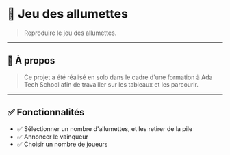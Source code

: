 # 🧠 Jeu des allumettes

> Reproduire le jeu des allumettes.

---

## 📌 À propos

> Ce projet a été réalisé en solo dans le cadre d'une formation à Ada Tech School afin de travailler sur les tableaux et les parcourir.

---

## ✅ Fonctionnalités

- ✅ Sélectionner un nombre d'allumettes, et les retirer de la pile
- ✅ Annoncer le vainqueur
- ✅ Choisir un nombre de joueurs
